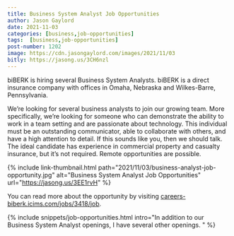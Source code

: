 ```yaml
---
title: Business System Analyst Job Opportunities
author: Jason Gaylord
date: 2021-11-03
categories: [business,job-opportunities]
tags:  [business,job-opportunities]
post-number: 1202
image: https://cdn.jasongaylord.com/images/2021/11/03
bitly: https://jasong.us/3CH6nzl
---
```


biBERK is hiring several Business System Analysts. biBERK is a direct insurance company with offices in Omaha, Nebraska and Wilkes-Barre, Pennsylvania.

We’re looking for several business analysts to join our growing team. More specifically, we’re looking for someone who can demonstrate the ability to work in a team setting and are passionate about technology. This individual must be an outstanding communicator, able to collaborate with others, and have a high attention to detail. If this sounds like you, then we should talk. The ideal candidate has experience in commercial property and casualty insurance, but it’s not required. Remote opportunities are possible.

{% include link-thumbnail.html path="2021/11/03/business-analyst-job-opportunity.jpg" alt="Business System Analyst Job Opportunities" url="https://jasong.us/3EE1rvH" %}

You can read more about the opportunity by visiting [careers-biberk.icims.com/jobs/3418/job](https://jasong.us/3EE1rvH).

{% include snippets/job-opportunities.html intro="In addition to our Business System Analyst openings, I have several other openings. " %}